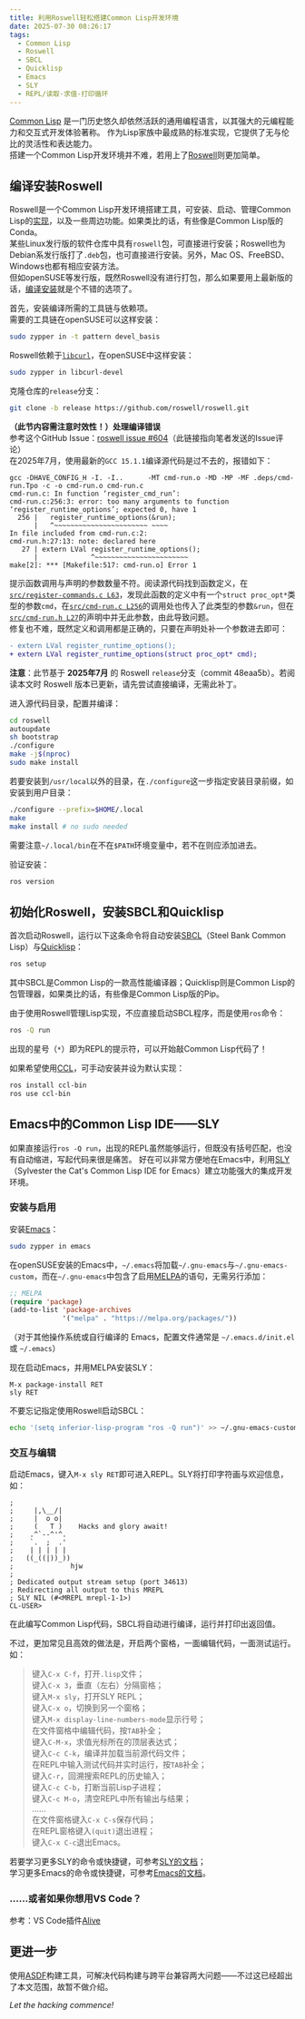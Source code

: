 ```yaml
---
title: 利用Roswell轻松搭建Common Lisp开发环境
date: 2025-07-30 08:26:17
tags:
  - Common Lisp
  - Roswell
  - SBCL
  - Quicklisp
  - Emacs
  - SLY
  - REPL/读取-求值-打印循环
---
```


[Common Lisp](https://common-lisp.net/) 是一门历史悠久却依然活跃的通用编程语言，以其强大的元编程能力和交互式开发体验著称。
作为Lisp家族中最成熟的标准实现，它提供了无与伦比的灵活性和表达能力。  
搭建一个Common Lisp开发环境并不难，若用上了[Roswell](https://roswell.github.io/)则更加简单。

## 编译安装Roswell
Roswell是一个Common Lisp开发环境搭建工具，可安装、启动、管理Common Lisp的[实现](https://common-lisp.net/implementations)，以及一些周边功能。如果类比的话，有些像是Common Lisp版的Conda。  
某些Linux发行版的软件仓库中具有`roswell`包，可直接进行安装；Roswell也为Debian系发行版打了`.deb`包，也可直接进行安装。另外，Mac OS、FreeBSD、Windows也都有相应安装方法。  
但如openSUSE等发行版，既然Roswell没有进行打包，那么如果要用上最新版的话，[编译安装](https://github.com/roswell/roswell/wiki/Installation#building-from-the-source-code)就是个不错的选项了。

<!-- more -->

首先，安装编译所需的工具链与依赖项。  
需要的工具链在openSUSE可以这样安装：
```bash
sudo zypper in -t pattern devel_basis
```
Roswell依赖于[`libcurl`](https://curl.se/libcurl/)，在openSUSE中这样安装：
```bash
sudo zypper in libcurl-devel
```

克隆仓库的`release`分支：
```bash
git clone -b release https://github.com/roswell/roswell.git
```

**（此节内容需注意时效性！）处理编译错误**  
参考这个GitHub Issue：[roswell issue #604](https://github.com/roswell/roswell/issues/604#issuecomment-3130222012)（此链接指向笔者发送的Issue评论）  
在2025年7月，使用最新的`GCC 15.1.1`编译源代码是过不去的，报错如下：
```
gcc -DHAVE_CONFIG_H -I. -I..      -MT cmd-run.o -MD -MP -MF .deps/cmd-run.Tpo -c -o cmd-run.o cmd-run.c
cmd-run.c: In function ‘register_cmd_run’:
cmd-run.c:256:3: error: too many arguments to function ‘register_runtime_options’; expected 0, have 1
  256 |   register_runtime_options(&run);
      |   ^~~~~~~~~~~~~~~~~~~~~~~~ ~~~~
In file included from cmd-run.c:2:
cmd-run.h:27:13: note: declared here
   27 | extern LVal register_runtime_options();
      |             ^~~~~~~~~~~~~~~~~~~~~~~~
make[2]: *** [Makefile:517: cmd-run.o] Error 1
```
提示函数调用与声明的参数数量不符。阅读源代码找到函数定义，在[`src/register-commands.c L63`](https://github.com/roswell/roswell/blob/48eaa5be10b208d225ab940fffff404439627e4a/src/register-commands.c#L63)，发现此函数的定义中有一个`struct proc_opt*`类型的参数`cmd`，在[`src/cmd-run.c L256`](https://github.com/roswell/roswell/blob/48eaa5be10b208d225ab940fffff404439627e4a/src/cmd-run.c#L256)的调用处也传入了此类型的参数`&run`，但在[`src/cmd-run.h L27`](https://github.com/roswell/roswell/blob/48eaa5be10b208d225ab940fffff404439627e4a/src/cmd-run.h#L27)的声明中并无此参数，由此导致问题。  
修复也不难，既然定义和调用都是正确的，只要在声明处补一个参数进去即可：
```diff
- extern LVal register_runtime_options();
+ extern LVal register_runtime_options(struct proc_opt* cmd);
```
**注意**：此节基于 **2025年7月** 的 Roswell `release`分支（commit 48eaa5b）。若阅读本文时 Roswell 版本已更新，请先尝试直接编译，无需此补丁。

进入源代码目录，配置并编译：
```bash
cd roswell
autoupdate
sh bootstrap
./configure
make -j$(nproc)
sudo make install
```

若要安装到`/usr/local`以外的目录，在`./configure`这一步指定安装目录前缀，如安装到用户目录：
```bash
./configure --prefix=$HOME/.local
make
make install # no sudo needed
```
需要注意`~/.local/bin`在不在`$PATH`环境变量中，若不在则应添加进去。

验证安装：
```bash
ros version
```

## 初始化Roswell，安装SBCL和Quicklisp
首次启动Roswell，运行以下这条命令将自动安装[SBCL](https://www.sbcl.org/)（Steel Bank Common Lisp）与[Quicklisp](https://www.quicklisp.org/)：
```bash
ros setup
```
其中SBCL是Common Lisp的一款高性能编译器；Quicklisp则是Common Lisp的包管理器，如果类比的话，有些像是Common Lisp版的Pip。

由于使用Roswell管理Lisp实现，不应直接启动SBCL程序，而是使用`ros`命令：
```bash
ros -Q run
```
出现的星号（`*`）即为REPL的提示符，可以开始敲Common Lisp代码了！

如果希望使用[CCL](https://ccl.clozure.com/)，可手动安装并设为默认实现：
```bash
ros install ccl-bin
ros use ccl-bin
```

## Emacs中的Common Lisp IDE——SLY
如果直接运行`ros -Q run`，出现的REPL虽然能够运行，但既没有括号匹配，也没有自动缩进，写起代码来很是痛苦。
好在可以非常方便地在Emacs中，利用[SLY](https://joaotavora.github.io/sly/)（Sylvester the Cat's Common Lisp IDE for Emacs）建立功能强大的集成开发环境。

### 安装与启用

安装[Emacs](https://www.gnu.org/software/emacs/)：
```bash
sudo zypper in emacs
```
在openSUSE安装的Emacs中，`~/.emacs`将加载`~/.gnu-emacs`与`~/.gnu-emacs-custom`，而在`~/.gnu-emacs`中包含了启用[MELPA](https://melpa.org/#/)的语句，无需另行添加：
```lisp
;; MELPA
(require 'package)
(add-to-list 'package-archives
             '("melpa" . "https://melpa.org/packages/"))
```
（对于其他操作系统或自行编译的 Emacs，配置文件通常是 `~/.emacs.d/init.el` 或 `~/.emacs`）

现在启动Emacs，并用MELPA安装SLY：
```
M-x package-install RET
sly RET
```
不要忘记指定使用Roswell启动SBCL：
```bash
echo '(setq inferior-lisp-program "ros -Q run")' >> ~/.gnu-emacs-custom
```

### 交互与编辑

启动Emacs，键入`M-x sly RET`即可进入REPL。SLY将打印字符画与欢迎信息，如：
```
;
;     |,\__/|
;     |  o o|
;     (   T )    Hacks and glory await!
;    .^`--^'^.
;    `.  ;  .'
;    | | | | |
;   ((_((|))_))
;              hjw
;
; Dedicated output stream setup (port 34613)
; Redirecting all output to this MREPL
; SLY NIL (#<MREPL mrepl-1-1>)
CL-USER> 
```
在此编写Common Lisp代码，SBCL将自动进行编译，运行并打印出返回值。

不过，更加常见且高效的做法是，开启两个窗格，一面编辑代码，一面测试运行。如：

> 键入`C-x C-f`，打开`.lisp`文件；  
> 键入`C-x 3`，垂直（左右）分隔窗格；  
> 键入`M-x sly`，打开SLY REPL；  
> 键入`C-x o`，切换到另一个窗格；  
> 键入`M-x display-line-numbers-mode`显示行号；  
> 在文件窗格中编辑代码，按`TAB`补全；  
> 键入`C-M-x`，求值光标所在的顶层表达式；  
> 键入`C-c C-k`，编译并加载当前源代码文件；  
> 在REPL中输入测试代码并实时运行，按`TAB`补全；  
> 键入`C-r`，回溯搜索REPL的历史输入；  
> 键入`C-c C-b`，打断当前Lisp子进程；  
> 键入`C-c M-o`，清空REPL中所有输出与结果；  
> ……  
> 在文件窗格键入`C-x C-s`保存代码；  
> 在REPL窗格键入`(quit)`退出进程；  
> 键入`C-x C-c`退出Emacs。

若要学习更多SLY的命令或快捷键，可参考[SLY的文档](https://joaotavora.github.io/sly/)；  
学习更多Emacs的命令或快捷键，可参考[Emacs的文档](https://www.gnu.org/software/emacs/manual/html_node/emacs/index.html)。

### ……或者如果你想用VS Code？
参考：VS Code插件[Alive](https://marketplace.visualstudio.com/items?itemName=rheller.alive)

## 更进一步
使用[ASDF](https://asdf.common-lisp.dev/)构建工具，可解决代码构建与跨平台兼容两大问题——不过这已经超出了本文范围，故暂不做介绍。

*Let the hacking commence!*
